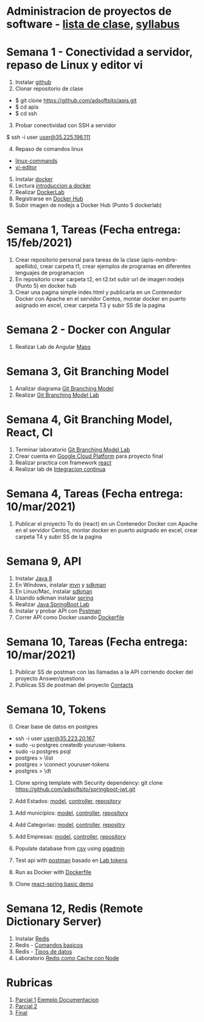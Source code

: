 # Administracion de proyectos de software - [lista de clase](https://docs.google.com/spreadsheets/d/1YNW7OGA0Tlg5OZIzGApcs5kpw6OqHBJ-dGrphITIaFE/edit#gid=0), [syllabus](https://docs.google.com/document/d/1IgpdZBVJzwDjh2xaYJEgKxX7Jbx3TZR3/edit#)
# Semana 1 - Conectividad a servidor, repaso de Linux y editor vi

1. Instalar [github](https://git-scm.com/downloads)
2. Clonar repositorio de clase

- $ git clone https://github.com/adsoftsito/apis.git
- $ cd apis
- $ cd ssh

3. Probar conectividad con SSH a servidor

$  ssh -i user user@35.225.196.111

4. Repaso de comandos linux

-	[linux-commands](https://github.com/adsoftsito/apis/blob/master/w2/linuxcommands.pdf)
-	[vi-editor](https://github.com/adsoftsito/apis/blob/master/w2/vi-editor.pdf)

5. Instalar [docker](https://docs.docker.com/engine/install/centos/)
6. Lectura [introduccion a docker](https://github.com/adsoftsito/apis/blob/master/w2/docker_intro.pdf)
7. Realizar [DockerLab](https://github.com/adsoftsito/apis/blob/master/w2/dockerlab.pdf)
8. Registrarse en [Docker Hub](https://hub.docker.com/)
9. Subir imagen de nodejs a Docker Hub (Punto 5 dockerlab)

# Semana 1, Tareas (Fecha entrega: 15/feb/2021)
1. Crear repositorio personal para tareas de la clase (apis-nombre-apellido), crear carpeta t1, crear ejemplos de programas en diferentes lenguajes de programacion
2. En repositorio crear carpeta t2, en t2.txt subir url de imagen nodejs (Punto 5) en docker hub
3. Crear una pagina simple index.html y publicarla en un Contenedor Docker con Apache en el servidor Centos, montar docker en puerto asignado en excel, crear carpeta T3 y subir SS de la pagina

# Semana 2 - Docker con Angular

1. Realizar Lab de Angular [Maps](https://github.com/adsoftsito/apis/blob/master/w3/dockerfront.pdf)


# Semana 3,  Git Branching Model
1. Analizar diagrama [Git Branching Model](https://github.com/adsoftsito/apis/blob/master/w4/gitBranchingModel.pdf)
2. Realizar [Git Branching Model Lab](https://github.com/adsoftsito/apis/blob/master/w4/gitbranching.pdf)

# Semana 4,  Git Branching Model, React, CI 
1. Terminar laboratorio [Git Branching Model Lab](https://github.com/adsoftsito/apis/blob/master/w4/gitbranching.pdf)
2. Crear cuenta en [Google Cloud Platform](https://console.cloud.google.com/) para proyecto final
3. Realizar practica con framework [react](https://www.udemy.com/course/react-the-beginners-course/)
4. Realizar lab de [Integracion continua](https://github.com/adsoftsito/apis/blob/master/w5/tdd_ci.pdf)

# Semana 4, Tareas (Fecha entrega: 10/mar/2021)
1. Publicar el proyecto To do (react) en un Contenedor Docker con Apache en el servidor Centos, montar docker en puerto asignado en excel, crear carpeta T4 y subir SS de la pagina

# Semana 9, API 
1. Instalar [Java 8](https://www.oracle.com/mx/java/technologies/javase/javase-jdk8-downloads.html)
2. En Windows, instalar [mvn](https://mkyong.com/maven/how-to-install-maven-in-windows/) y [sdkman](https://medium.com/ejemplos-de-programacion/instalar-sdkman-en-windows-524ed9ede7b) 
3. En Linux/Mac, instalar [sdkman](https://sdkman.io)
4. Usando sdkman instalar [spring](https://docs.spring.io/spring-boot/docs/2.0.0.M5/reference/html/getting-started-installing-spring-boot.html) 
5. Realizar	[Java SpringBoot Lab](https://www.callicoder.com/spring-boot-jpa-hibernate-postgresql-restful-crud-api-example/)
6. Instalar y probar API  con [Postman](https://www.postman.com/downloads/)	
7. Correr API como Docker usando [Dockerfile](https://github.com/adsoftsito/ng5-api/blob/master/Dockerfile)

# Semana 10, Tareas (Fecha entrega: 10/mar/2021)
1. Publicar SS de postman con las llamadas a la API corriendo docker del proyecto Answer/questions
2. Publicas SS de postman del proyecto [Contacts](https://docs.google.com/document/d/14dR8REdc-qQ_6_3ZraRO7BJ-i5_6chEGnXv2iKkWdjI/edit?usp=sharing)

# Semana 10, Tokens
0. Crear base de datos en postgres
 - ssh -i user user@35.223.20.167
 - sudo -u postgres createdb youruser-tokens
 - sudo -u postgres psql
 - postgres > \list
 - postgres > \connect youruser-tokens
 - postgres > \dt

1. Clone spring template with Security dependency: git clone https://github.com/adsoftsito/springboot-jwt.git

2. Add Estados: [model](https://github.com/adsoftsito/maps-api-jwt/blob/master/src/main/java/com/grokonez/jwtauthentication/model/Estado.java), 
    [controller](https://github.com/adsoftsito/maps-api-jwt/blob/master/src/main/java/com/grokonez/jwtauthentication/controller/EstadoController.java),
    [repository](https://github.com/adsoftsito/maps-api-jwt/blob/master/src/main/java/com/grokonez/jwtauthentication/repository/EstadoRepository.java) 
    
3. Add municipios: [model](https://github.com/adsoftsito/maps-api-jwt/blob/master/src/main/java/com/grokonez/jwtauthentication/model/Municipio.java), 
    [controller](https://github.com/adsoftsito/maps-api-jwt/blob/master/src/main/java/com/grokonez/jwtauthentication/controller/MunicipioController.java), 
    [repository](https://github.com/adsoftsito/maps-api-jwt/blob/master/src/main/java/com/grokonez/jwtauthentication/repository/MunicipioRepository.java)

4. Add Categorias:  [model](https://github.com/adsoftsito/maps-api-jwt/blob/master/src/main/java/com/grokonez/jwtauthentication/model/Categoria.java), 
    [controller](https://github.com/adsoftsito/maps-api-jwt/blob/master/src/main/java/com/grokonez/jwtauthentication/controller/CategoriaController.java),
    [repositry](https://github.com/adsoftsito/maps-api-jwt/blob/master/src/main/java/com/grokonez/jwtauthentication/repository/CategoriaRepository.java)

5. Add Empresas:  [model](https://github.com/adsoftsito/maps-api-jwt/blob/master/src/main/java/com/grokonez/jwtauthentication/model/Empresa.java), 
    [controller](https://github.com/adsoftsito/maps-api-jwt/blob/master/src/main/java/com/grokonez/jwtauthentication/controller/EmpresaController.java),
    [repository](https://github.com/adsoftsito/maps-api-jwt/blob/master/src/main/java/com/grokonez/jwtauthentication/repository/EmpresaRepository.java)

6. Populate database from [csv](https://github.com/adsoftsito/data-science-course/tree/master/day1/dataset) using [pgadmin](https://www.pgadmin.org/download/)
7. Test api with [postman](https://www.postman.com/downloads/) basado en [Lab tokens](https://grokonez.com/spring-framework/spring-boot/spring-security-jwt-authentication-postgresql-restapis-springboot-spring-mvc-spring-jpa/)	
8. Run as Docker with [Dockerfile](https://github.com/adsoftsito/ng5-api/blob/master/Dockerfile)
9. Clone [react-spring basic demo](https://github.com/adsoftsito/react-springboot-demo)

# Semana 12, Redis (Remote Dictionary Server)

1. Instalar [Redis](https://redis.io/topics/quickstart)
2. Redis - [Comandos basicos](https://codeburst.io/redis-what-and-why-d52b6829813)
3. Redis - [Tipos de datos](https://redis.io/topics/data-types-intro)
4. Laboratorio [Redis como Cache con Node](https://livecodestream.dev/post/beginners-guide-to-redis-and-caching-with-nodejs/)

# Rubricas

1. [Parcial 1](https://github.com/adsoftsito/apis/blob/master/parcial1/rubrica_parcial1.txt) [Ejemplo Documentacion](https://github.com/IvanMtze/spotify_data_docs)
2. [Parcial 2](https://github.com/adsoftsito/apis/blob/master/w12/rubricaparcial2.txt)
3. [Final](https://github.com/adsoftsito/apis/blob/master/w15/rubrica-proyecto-final.txt)

